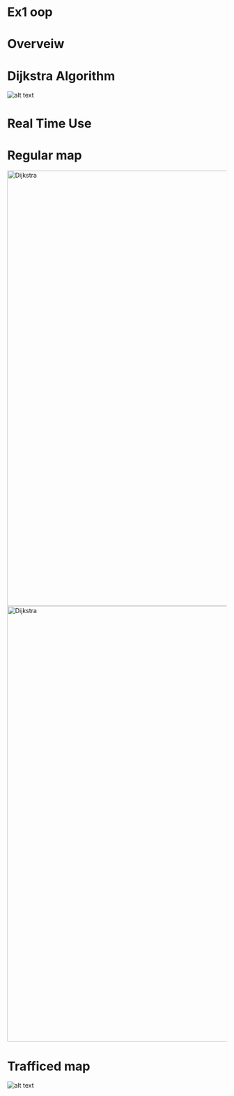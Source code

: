 # Ex1 oop
# Overveiw 
# Dijkstra Algorithm
![alt text](https://i.ibb.co/G25wb87/Dijkstra-Ex1.png)
# Real Time Use

# Regular map

<a href="https://ibb.co/s2G6Xgx"><img src="https://i.ibb.co/qdfW2Dq/2020-11-19-10-43-52.png" alt="Dijkstra" border="0" width="1000"></a>
<a href="https://ibb.co/s2G6Xgx"><img src="blob:https://pasteboard.co/6e7bd951-6ab3-4b16-88e0-98de1971831a" alt="Dijkstra" border="0" width="1000"></a>


# Trafficed map 
![alt text](https://i.ibb.co/s2G6Xgx/2020-11-19-10-43-52.png)

